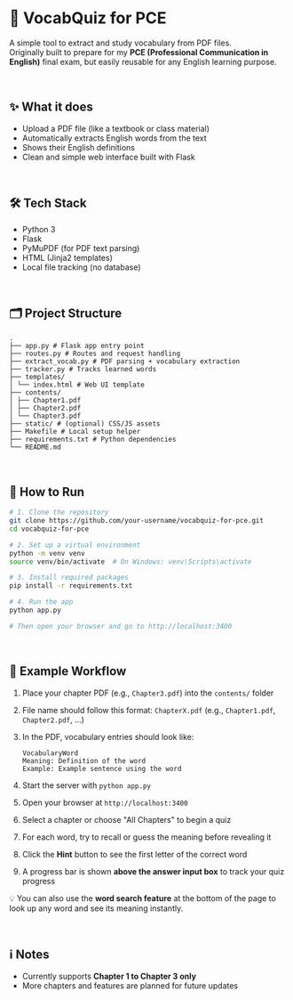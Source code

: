 # 📘 VocabQuiz for PCE

A simple tool to extract and study vocabulary from PDF files.  
Originally built to prepare for my **PCE (Professional Communication in English)** final exam, but easily reusable for any English learning purpose.

<br>

## ✨ What it does

- Upload a PDF file (like a textbook or class material)
- Automatically extracts English words from the text
- Shows their English definitions
- Clean and simple web interface built with Flask

<br>

## 🛠 Tech Stack

- Python 3
- Flask
- PyMuPDF (for PDF text parsing)
- HTML (Jinja2 templates)
- Local file tracking (no database)

<br>

## 🗂 Project Structure
```
.
├── app.py # Flask app entry point
├── routes.py # Routes and request handling
├── extract_vocab.py # PDF parsing + vocabulary extraction
├── tracker.py # Tracks learned words
├── templates/
│ └── index.html # Web UI template
├── contents/
│ ├── Chapter1.pdf
│ ├── Chapter2.pdf
│ └── Chapter3.pdf
├── static/ # (optional) CSS/JS assets
├── Makefile # Local setup helper
├── requirements.txt # Python dependencies
└── README.md
```

<br>

## 🚀 How to Run

```bash
# 1. Clone the repository
git clone https://github.com/your-username/vocabquiz-for-pce.git
cd vocabquiz-for-pce

# 2. Set up a virtual environment
python -m venv venv
source venv/bin/activate  # On Windows: venv\Scripts\activate

# 3. Install required packages
pip install -r requirements.txt

# 4. Run the app
python app.py

# Then open your browser and go to http://localhost:3400
```

<br>

## 📂 Example Workflow

1. Place your chapter PDF (e.g., `Chapter3.pdf`) into the `contents/` folder  
2. File name should follow this format: `ChapterX.pdf` (e.g., `Chapter1.pdf`, `Chapter2.pdf`, ...)  
3. In the PDF, vocabulary entries should look like:
    ```
    VocabularyWord
    Meaning: Definition of the word
    Example: Example sentence using the word
    ```

4. Start the server with `python app.py`  
5. Open your browser at `http://localhost:3400`  
6. Select a chapter or choose "All Chapters" to begin a quiz  
7. For each word, try to recall or guess the meaning before revealing it  
8. Click the **Hint** button to see the first letter of the correct word  
9. A progress bar is shown **above the answer input box** to track your quiz progress  

💡 You can also use the **word search feature** at the bottom of the page to look up any word and see its meaning instantly.

<br>

## ℹ️ Notes

- Currently supports **Chapter 1 to Chapter 3 only**
- More chapters and features are planned for future updates
